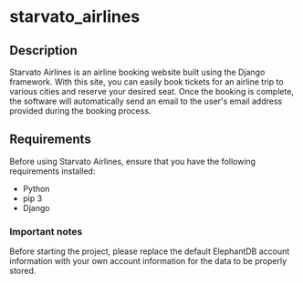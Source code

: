 # starvato_airlines
## Description
Starvato Airlines is an airline booking website built using the Django framework. With this site, you can easily book tickets for an airline trip to various cities and reserve your desired seat. Once the booking is complete, the software will automatically send an email to the user's email address provided during the booking process.

## Requirements
Before using Starvato Airlines, ensure that you have the following requirements installed:
- Python
- pip 3
- Django

### Important notes
Before starting the project, please replace the default ElephantDB account information with your own account information for the data to be properly stored.



